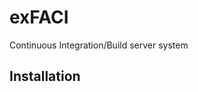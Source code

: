 # exFACI
Continuous Integration/Build server system

## Installation

<!-- If [available in Hex](https://hex.pm/docs/publish), the package can be installed as:

  1. Add  to your list of dependencies in `mix.exs`:

        def deps do
          [{:, "~> 0.0.1"}]
        end

  2. Ensure  is started before your application:

        def application do
          [applications: [:]]
        end
 -->